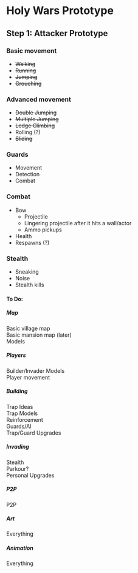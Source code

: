 # Holy Wars Prototype
## Step 1: Attacker Prototype
### Basic movement
 - ~~Walking~~
 - ~~Running~~
 - ~~Jumping~~
 - ~~Crouching~~

### Advanced movement
 - ~~Double Jumping~~
 - ~~Multiple Jumping~~
 - ~~Ledge Climbing~~
 - Rolling (?)
 - ~~Sliding~~

### Guards
 - Movement
 - Detection
 - Combat

### Combat
 - Bow
   - Projectile
   - Lingering projectile after it hits a wall/actor
   - Ammo pickups
 - Health
 - Respawns (?)

### Stealth
 - Sneaking
 - Noise
 - Stealth kills


#### To Do:
##### Map
Basic village map  
Basic mansion map (later)  
Models


##### Players
Builder/Invader Models  
Player movement


##### Building
Trap Ideas  
Trap Models  
Reinforcement  
Guards/AI  
Trap/Guard Upgrades


##### Invading
Stealth  
Parkour?  
Personal Upgrades

##### P2P
P2P

##### Art
Everything

##### Animation
Everything
